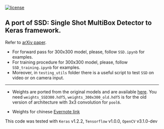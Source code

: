 [![license](https://img.shields.io/github/license/mashape/apistatus.svg)](LICENSE)

## A port of SSD: Single Shot MultiBox Detector to Keras framework.
Refer to [arXiv paper](http://arxiv.org/abs/1512.02325).

- For forward pass for 300x300 model, please, follow `SSD.ipynb` for examples. 
- For training procedure for 300x300 model, please, follow `SSD_training.ipynb` for examples. 
- Moreover, in `testing_utils` folder there is a useful script to test `SSD` on video or on camera input.

---
- Weights are ported from the original models and are available [here](https://mega.nz/#F!7RowVLCL!q3cEVRK9jyOSB9el3SssIA). You need `weights_SSD300.hdf5`, `weights_300x300_old.hdf5` is for the old version of architecture with 3x3 convolution for `pool6`.


- Weights for chinese [Evernote link](https://app.yinxiang.com/shard/s51/nl/10565191/1944fa71-d815-46b3-ac3b-56ca58ca5b47?title=weights_SSD300.hdf5)


This code was tested with `Keras` v1.2.2, `Tensorflow` v1.0.0, `OpenCV` v3.1.0-dev

